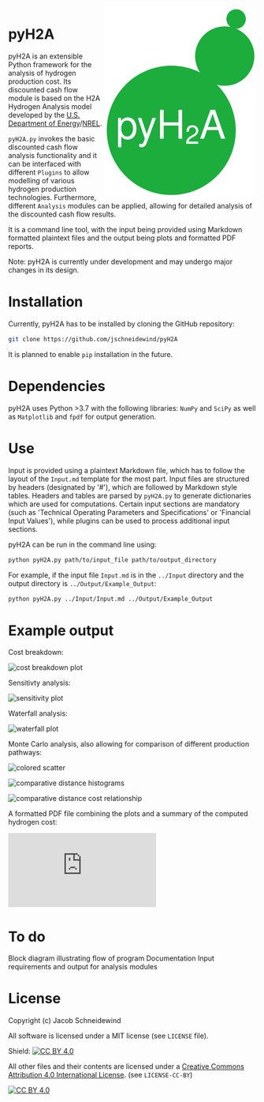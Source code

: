 <img align="right" src="./Other/pyH2A.svg"/>

# pyH2A

pyH2A is an extensible Python framework for the analysis of hydrogen production cost. Its discounted cash flow module is based on the H2A Hydrogen Analysis model developed by the [U.S. Department of Energy](https://www.hydrogen.energy.gov/h2a_analysis.html)/[NREL](https://www.nrel.gov/hydrogen/h2a-production-models.html).

`pyH2A.py` invokes the basic discounted cash flow analysis functionality and it can be interfaced with different `Plugins` to allow modelling of various hydrogen production technologies. Furthermore, different `Analysis` modules can be applied, allowing for detailed analysis of the discounted cash flow results.

It is a command line tool, with the input being provided using Markdown formatted plaintext files and the output being plots and formatted PDF reports.

Note: pyH2A is currently under development and may undergo major changes in its design.

# Installation

Currently, pyH2A has to be installed by cloning the GitHub repository:

```bash
git clone https://github.com/jschneidewind/pyH2A
```

It is planned to enable `pip` installation in the future.

# Dependencies

pyH2A uses Python >3.7 with the following libraries: `NumPy` and `SciPy` as well as `Matplotlib` and `fpdf` for output generation.

# Use

Input is provided using a plaintext Markdown file, which has to follow the layout of the `Input.md` template for the most part. Input files are structured by headers (designated by '#'), which are followed by Markdown style tables. Headers and tables are parsed by `pyH2A.py` to generate dictionaries which are used for computations. Certain input sections are mandatory (such as 'Technical Operating Parameters and Specifications' or 'Financial Input Values'), while plugins can be used to process additional input sections.

pyH2A can be run in the command line using:

```bash
python pyH2A.py path/to/input_file path/to/output_directory
```

For example, if the input file `Input.md` is in the `../Input` directory and the output directory is `../Output/Example_Output`:

```bash
python pyH2A.py ../Input/Input.md ../Output/Example_Output
```

# Example output

Cost breakdown:

![cost breakdown plot](https://github.com/jschneidewind/pyH2A/blob/master/Output/210627_Future_PEC_Type_1_Limit/Cost_Breakdown_Plot.png "Cost breakdown plot")

Sensitivty analysis:

![sensitivity plot](https://github.com/jschneidewind/pyH2A/blob/master/Output/210627_Future_PEC_Type_1_Limit/Sensitivity_Box_Plot.png "Sensitivity plot")

Waterfall analysis:

![waterfall plot](https://github.com/jschneidewind/pyH2A/blob/master/Output/210627_Future_PEC_Type_1/Waterfall_Chart.png "Waterfall plot")

Monte Carlo analysis, also allowing for comparison of different production pathways:

![colored scatter](https://github.com/jschneidewind/pyH2A/blob/master/Output/210627_PV_E/Monte_Carlo_Colored_Scatter.png "Colored Scatter")

![comparative distance histograms](https://github.com/jschneidewind/pyH2A/blob/master/Output/210627_PV_E/Monte_Carlo_Comparative_Distance_Histogram.png "Comparative Distance Histogram")

![comparative distance cost relationship](https://github.com/jschneidewind/pyH2A/blob/master/Output/210627_PV_E/Monte_Carlo_Comparative_Distance_Cost_Relationship.png "Comparative Distance Cost Relationship")

A formatted PDF file combining the plots and a summary of the computed hydrogen cost:

![PDF report](https://github.com/jschneidewind/pyH2A/blob/master/Output/Future_PEC_Type_2/Future_PEC_Type_2.pdf "PDF report")

# To do

Block diagram illustrating flow of program
Documentation
Input requirements and output for analysis modules

# License

Copyright (c) Jacob Schneidewind

All software is licensed under a MIT license (see `LICENSE` file).

Shield: [![CC BY 4.0][cc-by-shield]][cc-by]

All other files and their contents are licensed under a
[Creative Commons Attribution 4.0 International License][cc-by]. (see `LICENSE-CC-BY`)

[![CC BY 4.0][cc-by-image]][cc-by]

[cc-by]: http://creativecommons.org/licenses/by/4.0/
[cc-by-image]: https://i.creativecommons.org/l/by/4.0/88x31.png
[cc-by-shield]: https://img.shields.io/badge/License-CC%20BY%204.0-lightgrey.svg
